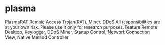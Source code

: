 # plasma
PlasmaRAT  Remote Access Trojan(RAT), Miner, DDoS  All responsibilities are at your own risk.  Please use it only for research purposes.  Feature  Remote Desktop, Keylogger, DDoS Miner, Startup Control, Network Connection View, Native Method Controller
